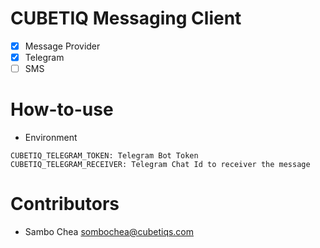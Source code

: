 # CUBETIQ Messaging Client
- [x] Message Provider
- [x] Telegram
- [ ] SMS

# How-to-use
- Environment
```text
CUBETIQ_TELEGRAM_TOKEN: Telegram Bot Token
CUBETIQ_TELEGRAM_RECEIVER: Telegram Chat Id to receiver the message
```

# Contributors
- Sambo Chea <sombochea@cubetiqs.com>